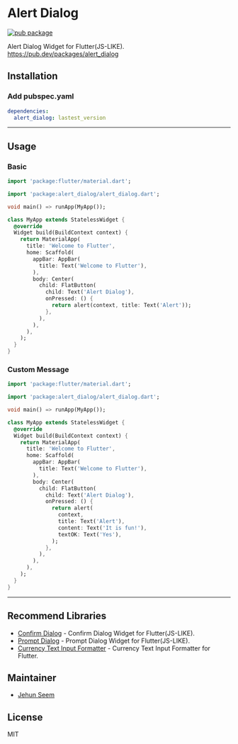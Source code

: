# Alert Dialog

[![pub package](https://img.shields.io/pub/v/alert_dialog.svg)](https://pub.dartlang.org/packages/alert_dialog)

Alert Dialog Widget for Flutter(JS-LIKE).
https://pub.dev/packages/alert_dialog

## Installation

### Add pubspec.yaml
``` yaml
dependencies:
  alert_dialog: lastest_version
```
---
## Usage

### Basic
``` dart
import 'package:flutter/material.dart';

import 'package:alert_dialog/alert_dialog.dart';

void main() => runApp(MyApp());

class MyApp extends StatelessWidget {
  @override
  Widget build(BuildContext context) {
    return MaterialApp(
      title: 'Welcome to Flutter',
      home: Scaffold(
        appBar: AppBar(
          title: Text('Welcome to Flutter'),
        ),
        body: Center(
          child: FlatButton(
            child: Text('Alert Dialog'),
            onPressed: () {
              return alert(context, title: Text('Alert'));
            },
          ),
        ),
      ),
    );
  }
}
```

### Custom Message
``` dart
import 'package:flutter/material.dart';

import 'package:alert_dialog/alert_dialog.dart';

void main() => runApp(MyApp());

class MyApp extends StatelessWidget {
  @override
  Widget build(BuildContext context) {
    return MaterialApp(
      title: 'Welcome to Flutter',
      home: Scaffold(
        appBar: AppBar(
          title: Text('Welcome to Flutter'),
        ),
        body: Center(
          child: FlatButton(
            child: Text('Alert Dialog'),
            onPressed: () {
              return alert(
                context,
                title: Text('Alert'),
                content: Text('It is fun!'),
                textOK: Text('Yes'),
              );
            },
          ),
        ),
      ),
    );
  }
}
```
---
## Recommend Libraries

- [Confirm Dialog](https://github.com/gtgalone/confirm_dialog) - Confirm Dialog Widget for Flutter(JS-LIKE).
- [Prompt Dialog](https://github.com/gtgalone/prompt_dialog) - Prompt Dialog Widget for Flutter(JS-LIKE).
- [Currency Text Input Formatter](https://github.com/gtgalone/currency_text_input_formatter) - Currency Text Input Formatter for Flutter.

## Maintainer

- [Jehun Seem](https://github.com/gtgalone)

## License

MIT
